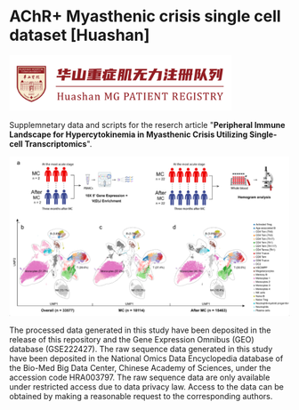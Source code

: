 # AChR+ Myasthenic crisis single cell dataset [Huashan]

<img src="https://github.com/Hirriririir/Myasthenic-Crisis-Single-Cell/blob/main/tag.png" width="400px">

Supplemnetary data and scripts for the reserch article "**Peripheral Immune Landscape for Hypercytokinemia in Myasthenic Crisis Utilizing Single-cell Transcriptomics**".

<img src="https://github.com/Hirriririir/Myasthenic-Crisis-Single-Cell/blob/main/flowchart_01.png" width="800px">


The processed data generated in this study have been deposited in the release of this repository and the Gene Expression Omnibus (GEO) database (GSE222427). The raw sequence data generated in this study have been deposited in the National Omics Data Encyclopedia database of the Bio-Med Big Data Center, Chinese Academy of Sciences, under the accession code HRA003797. The raw sequence data are only available under restricted access due to data privacy law. Access to the data can be obtained by making a reasonable request to the corresponding authors.


